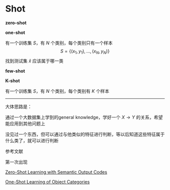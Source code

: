 # Shot



**zero-shot**



**one-shot**

有一个训练集 $S$，有 $N$ 个类别，每个类别只有一个样本
$$
S = \{(x_1, y_1), \dots, (x_N, y_N)\}
$$
找到测试集 $\hat{x}$ 应该属于哪一类

**few-shot**



**K-shot**

有一个训练集 $S$，有 $N$ 个类别，每个类别有 $K$ 个样本





---

大体思路是：

通过一个大数据集上学到的general knowledge，学好一个 $X \rightarrow Y$ 的关系，希望能应用到其他问题上



没见过一个东西，但可以通过与他类似的特征进行判断，等以后知道这些特征属于什么类了，就可以进行判断





参考文献

第一次出现

[Zero-Shot Learning with Semantic Output Codes](http://www.cs.cmu.edu/afs/cs/project/theo-73/www/papers/zero-shot-learning.pdf)

[One-Shot Learning of Object Categories](http://vision.stanford.edu/documents/Fei-FeiFergusPerona2006.pdf)